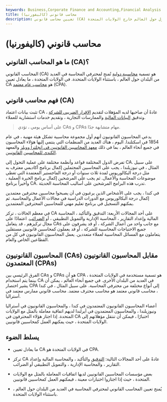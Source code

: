 ```yaml
---
keywords: Business,Corporate Finance and Accounting,Financial Analysis
title: محاسب قانوني (كاليفورنيا)
description: تعيين محاسب قانوني (CA) هو الاعتماد الممنوح لمحترفي المحاسبة في دول حول العالم خارج الولايات المتحدة.
---
```


# محاسب قانوني (كاليفورنيا)
## ما هو المحاسب القانوني (CA)؟

المحاسب القانوني (CA) هو تسمية [محاسبية دولية](/accounting) تُمنح لمحترفي المحاسبة في العديد من البلدان حول العالم ، باستثناء الولايات المتحدة. في الولايات المتحدة ، ما يعادل تعيين CA هو [محاسب عام معتمد](/cpa) (CPA).

## فهم محاسب قانوني (CA)

تثبت بيانات اعتماد CA عادةً أن صاحبها لديه المؤهلات لتقديم [الإقرار الضريبي للشركة](/taxreturn) ، وتدقيق [البيانات المالية](/financial-statements) والممارسات التجارية ، وتقديم خدمات استشارية للعملاء.

> على أساس يومي ، تؤدي CAs و CPAs مهام متشابهة جدًا.

>

يدعي المحاسبون القانونيون أنهم أول مجموعة محاسبية تشكل هيئة مهنية ، في عام 1854 في اسكتلندا. اليوم ، هناك العديد من المنظمات التي ينتمي إليها هؤلاء المحاسبون في جميع أنحاء العالم ، بما في ذلك [معهد المحاسبين القانونيين في إنجلترا وويلز](/institute-chartered-accountants-england-wales-icaew) والمعهد [الكندي للمحاسبين](/canadian-institute-of-chartered-accountants-cica) [القانونيين](/canadian-institute-of-chartered-accountants-cica).

تفرض الدول المختلفة قواعد وأنظمة مختلفة على عملية التحول إلى CA. على سبيل المثال ، في نيوزيلندا ، يجب على المحاسبين المحتملين إكمال برنامج أكاديمي معترف به مثل درجة البكالوريوس لمدة ثلاث سنوات أو درجة الماجستير المعتمدة التي تغطي موضوعات المحاسبة والأعمال. ثم يجب على المرشحين إكمال برنامج الخبرة العملية ، وأخيراً برنامج CA. تدرب هذه البرامج المرشحين على أساليب المحاسبة الحديثة.

في كندا ، يجب على الأشخاص الذين يرغبون في أن يصبحوا محاسبين محترفين معتمدين إكمال درجة البكالوريوس مع الدورات الدراسية في مجالات الأعمال والمحاسبة. ثم يمكنهم التسجيل في برنامج تعليم مهني للمحاسبين المحترفين المعتمدين.

في معظم الحالات ، تركز CA على أحد المجالات الأربعة: التدقيق والتأكيد ، المحاسبة المالية وإعداد التقارير ، المحاسبة الإدارية والتمويل التطبيقي ، أو [الضرائب](/taxation). اعتمادًا على مجال تركيزهم ، قد يتعامل CAs مع جانب واحد من أعمال الشركة ، أو قد يشرفون على جميع الاحتياجات المحاسبية للشركة ، أو قد يعملون كمحاسبين قانونيين مستقلين يتعاملون مع المسائل المحاسبية لعملاء متعددين. يعمل المحاسبون القانونيون في كل من القطاعين الخاص والعام.

## المحاسبون القانونيون (CAs) مقابل المحاسبون القانونيون المعتمدون (CPAs)

الفرق الرئيسي بين CAs و CPAs هو أن CPA هو تسمية مستخدمة في الولايات المتحدة ، بينما يتم استخدام CA في العديد من البلدان الأخرى. في جميع أنحاء العالم ، يمكن أن يشير اختصار CPA إلى أنواع مختلفة من محترفي المحاسبة. على سبيل المثال ، في كندا ، محاسب قانوني معتمد هو محاسب محترف معتمد. محاسب قانوني ممارس معتمد في أستراليا.

أعضاء المحاسبون القانونيون المعتمدون في كندا ، والمحاسبون القانونيون في أستراليا ونيوزيلندا ، والمحاسبون المعتمدون في أيرلندا لديهم اتفاقية معاملة بالمثل مع الولايات المتحدة. إذا اجتاز هؤلاء المحترفون في CA اختبارًا ، فيمكن أن تنتقل مؤهلاتهم إلى الولايات المتحدة ، حيث يمكنهم العمل كمحاسبين قانونيين.

## يسلط الضوء

- ما يعادل تعيين CA في الولايات المتحدة هو CPA.

- تركز CA عادةً على أحد المجالات التالية: [التدقيق](/audit) والتأكيد ، والمحاسبة المالية وإعداد التقارير ، والمحاسبة الإدارية ، والتمويل التطبيقي أو الضرائب.

- بعض مؤسسات المحاسبين القانونيين لديها اتفاقيات المعاملة بالمثل مع الولايات المتحدة ، حيث إذا اجتازوا اختبارات معينة ، فيمكنهم العمل كمحاسبين قانونيين.

- يُمنح تعيين المحاسب القانوني لمحترفي المحاسبة في العديد من البلدان حول العالم ، باستثناء الولايات المتحدة.

